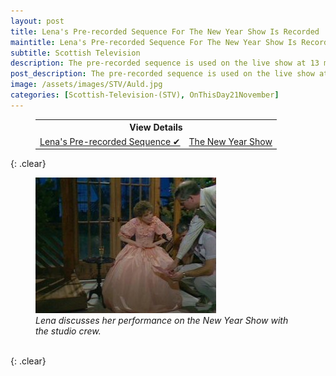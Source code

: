 ```yaml
---
layout: post
title: Lena's Pre-recorded Sequence For The New Year Show Is Recorded
maintitle: Lena's Pre-recorded Sequence For The New Year Show Is Recorded
subtitle: Scottish Television
description: The pre-recorded sequence is used on the live show at 13 minutes to midnight.
post_description: The pre-recorded sequence is used on the live show at 13 minutes to midnight.
image: /assets/images/STV/Auld.jpg
categories: [Scottish-Television-(STV), OnThisDay21November]
---
```


<figure class="fig3">
<table>
<tr style="text-align:center;"><th colspan="2">View Details</th></tr>
<tr style="text-align:center;"><td><a href="/1985-11-21-Lenas-pre-recorded-sequence-for-the-new-year-show-is-recorded">Lena's Pre-recorded Sequence &#x2714;</a></td><td><a href="/1985-12-31-the-new-year-show">The New Year Show</a></td></tr>
</table>
</figure>

{: .clear}

<figure class="fig3">
<img src="/assets/images/STV/Auld.jpg" class="full-width"/>
<figcaption>
<cite>Lena discusses her performance on the New Year Show with the studio crew.</cite>
</figcaption>
</figure>

<br />{: .clear}

